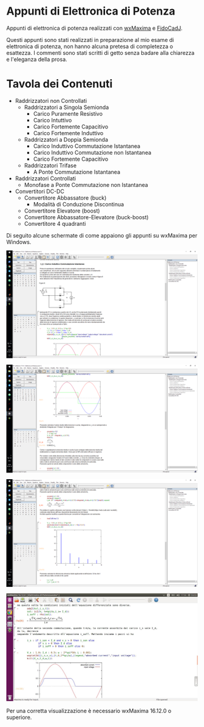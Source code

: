 # Appunti di Elettronica di Potenza
Appunti di elettronica di potenza realizzati con [wxMaxima](http://andrejv.github.io/wxmaxima/index.html) e [FidoCadJ](http://darwinne.github.io/FidoCadJ/index.html). 

Questi appunti sono stati realizzati in preparazione al mio esame di elettronica di potenza, non hanno alcuna pretesa di completezza o esattezza. I commenti sono stati scritti di getto senza badare alla chiarezza e l'eleganza della prosa. 

Tavola dei Contenuti 
====================
* Raddrizzatori non Controllati
  * Raddrizzatori a Singola Semionda
    * Carico Puramente Resistivo
    * Carico Intuttivo
    * Carico Fortemente Capacitivo
    * Carico Fortemente Induttivo
  * Raddrizzatori a Doppia Semionda
    * Carico Induttivo Commutazione Istantanea
    * Carico Induttivo Commutazione non Istantanea
    * Carico Fortemente Capacitivo
  * Raddrizzatori Trifase
    * A Ponte Commutazione Istantanea 
* Raddrizzatori Controllati
  * Monofase a Ponte Commutazione non Istantanea 
* Convertitori DC-DC
  * Convertitore Abbassatore (buck)
    * Modalità di Conduzione Discontinua
  * Convertitore Elevatore (boost)
  * Convertitore Abbassatore-Elevatore (buck-boost)
  * Convertitore 4 quadranti
  

Di seguito alcune schermate di come appaiono gli appunti su wxMaxima per Windows.

![alt text](https://github.com/DanteCpp/Appunti-di-Elettronica-di-Potenza/blob/master/Screenshot1.png?raw=true)


![alt text](https://github.com/DanteCpp/Appunti-di-Elettronica-di-Potenza/blob/master/Screenshot2.png?raw=true)


![alt text](https://github.com/DanteCpp/Appunti-di-Elettronica-di-Potenza/blob/master/Screenshot3.png?raw=true)

![alt text](https://github.com/DanteCpp/Appunti-di-Elettronica-di-Potenza/blob/master/Screenshot4.jpg?raw=true)

Per una corretta visualizzazione è necessario wxMaxima 16.12.0 o superiore.
